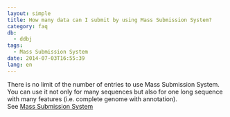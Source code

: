 ```yaml
---
layout: simple
title: How many data can I submit by using Mass Submission System?
category: faq
db:
  - ddbj
tags: 
  - Mass Submission System
date: 2014-07-03T16:55:39
lang: en
---
```


There is no limit of the number of entries to use Mass Submission
System.  
You can use it not only for many sequences but also for one long
sequence with many features (i.e. complete genome with annotation).  
See [Mass Submission System](/ddbj/mss-e.html)
